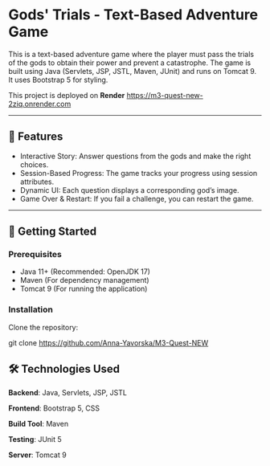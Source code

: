 # Gods' Trials - Text-Based Adventure Game

This is a text-based adventure game where the player must pass the trials of the gods to obtain their power and prevent
a catastrophe. The game is built using Java (Servlets, JSP, JSTL, Maven, JUnit) and runs on Tomcat 9. It uses Bootstrap
5 for styling.

This project is deployed on **Render** https://m3-quest-new-2ziq.onrender.com

---

## 📌 Features

- Interactive Story: Answer questions from the gods and make the right choices.
- Session-Based Progress: The game tracks your progress using session attributes.
- Dynamic UI: Each question displays a corresponding god’s image.
- Game Over & Restart: If you fail a challenge, you can restart the game.

---

## 🚀 Getting Started

### Prerequisites

- Java 11+ (Recommended: OpenJDK 17)
- Maven (For dependency management)
- Tomcat 9 (For running the application)

### Installation

Clone the repository:

git clone https://github.com/Anna-Yavorska/M3-Quest-NEW

## 🛠️ Technologies Used

**Backend**: Java, Servlets, JSP, JSTL

**Frontend**: Bootstrap 5, CSS

**Build Tool**: Maven

**Testing**: JUnit 5

**Server**: Tomcat 9